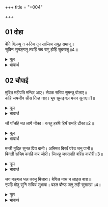 +++
title = "+004"

+++


## 01 दोहा
बेगि बिलम्बु न करिअ नृप साजिअ सबुइ समाजु।  
सुदिन सुमङ्गलु तबहिं जब रामु होहिं जुबराजु॥4॥  

<details><summary>मूल</summary>

बेगि बिलम्बु न करिअ नृप साजिअ सबुइ समाजु।  
सुदिन सुमङ्गलु तबहिं जब रामु होहिं जुबराजु॥4॥  
</details>

<details><summary>भावार्थ</summary>

हे राजन्‌! अब देर न कीजिए, शीघ्र सब सामान सजाइए। शुभ दिन और सुन्दर मङ्गल तभी है, जब श्री रामचन्द्रजी युवराज हो जाएँ (अर्थात उनके अभिषेक के लिए सभी दिन शुभ और मङ्गलमय हैं)॥4॥  
</details>





## 02 चौपाई
मुदित महीपति मन्दिर आए। सेवक सचिव सुमन्त्रु बोलाए॥  
कहि जयजीव सीस तिन्ह नाए। भूप सुमङ्गल बचन सुनाए॥1॥  

<details><summary>मूल</summary>

मुदित महीपति मन्दिर आए। सेवक सचिव सुमन्त्रु बोलाए॥  
कहि जयजीव सीस तिन्ह नाए। भूप सुमङ्गल बचन सुनाए॥1॥  
</details>

<details><summary>भावार्थ</summary>

राजा आनन्दित होकर महल में आए और उन्होन्ने सेवकों को तथा मन्त्री सुमन्त्र को बुलवाया। उन लोगों ने 'जय-जीव' कहकर सिर नवाए। तब राजा ने सुन्दर मङ्गलमय वचन (श्री रामजी को युवराज पद देने का प्रस्ताव) सुनाए॥1॥  
</details>

जौं पाँचहि मत लागै नीका। करहु हरषि हियँ रामहि टीका॥2॥  

<details><summary>मूल</summary>

जौं पाँचहि मत लागै नीका। करहु हरषि हियँ रामहि टीका॥2॥  
</details>

<details><summary>भावार्थ</summary>

(और कहा-) यदि पञ्चों को (आप सबको) यह मत अच्छा लगे, तो हृदय में हर्षित होकर आप लोग श्री रामचन्द्र का राजतिलक कीजिए॥2॥  
</details>

मन्त्री मुदित सुनत प्रिय बानी। अभिमत बिरवँ परेउ जनु पानी॥  
बिनती सचिव करहिं कर जोरी। जिअहु जगतपति बरिस करोरी॥3॥  

<details><summary>मूल</summary>

मन्त्री मुदित सुनत प्रिय बानी। अभिमत बिरवँ परेउ जनु पानी॥  
बिनती सचिव करहिं कर जोरी। जिअहु जगतपति बरिस करोरी॥3॥  
</details>

<details><summary>भावार्थ</summary>

इस प्रिय वाणी को सुनते ही मन्त्री ऐसे आनन्दित हुए मानो उनके मनोरथ रूपी पौधे पर पानी पड गया हो। मन्त्री हाथ जोडकर विनती करते हैं कि हे जगत्पति! आप करोडों वर्ष जिएँ॥3॥  
</details>

जग मङ्गल भल काजु बिचारा। बेगिअ नाथ न लाइअ बारा॥  
नृपहि मोदु सुनि सचिव सुभाषा। बढत बौण्ड जनु लही सुसाखा॥4॥  

<details><summary>मूल</summary>

जग मङ्गल भल काजु बिचारा। बेगिअ नाथ न लाइअ बारा॥  
नृपहि मोदु सुनि सचिव सुभाषा। बढत बौण्ड जनु लही सुसाखा॥4॥  
</details>

<details><summary>भावार्थ</summary>

आपने जगतभर का मङ्गल करने वाला भला काम सोचा है। हे नाथ! शीघ्रता कीजिए, देर न लगाइए। मन्त्रियों की सुन्दर वाणी सुनकर राजा को ऐसा आनन्द हुआ मानो बढती हुई बेल सुन्दर डाली का सहारा पा गई हो॥4॥  
</details>

